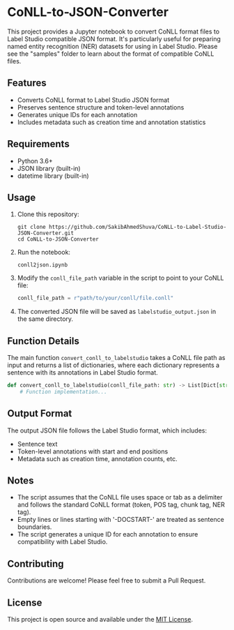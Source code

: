# CoNLL-to-JSON-Converter

This project provides a Jupyter notebook to convert CoNLL format files to Label Studio compatible JSON format. It's particularly useful for preparing named entity recognition (NER) datasets for using in Label Studio. Please see the "samples" folder to learn about the format of compatible CoNLL files.

## Features

- Converts CoNLL format to Label Studio JSON format
- Preserves sentence structure and token-level annotations
- Generates unique IDs for each annotation
- Includes metadata such as creation time and annotation statistics

## Requirements

- Python 3.6+
- JSON library (built-in)
- datetime library (built-in)

## Usage

1. Clone this repository:
   ```
   git clone https://github.com/SakibAhmedShuva/CoNLL-to-Label-Studio-JSON-Converter.git
   cd CoNLL-to-JSON-Converter
   ```

2. Run the notebook:
   ```
   conll2json.ipynb
   ```

2. Modify the `conll_file_path` variable in the script to point to your CoNLL file:
   ```python
   conll_file_path = r"path/to/your/conll/file.conll"
   ```
   
4. The converted JSON file will be saved as `labelstudio_output.json` in the same directory.

## Function Details

The main function `convert_conll_to_labelstudio` takes a CoNLL file path as input and returns a list of dictionaries, where each dictionary represents a sentence with its annotations in Label Studio format.

```python
def convert_conll_to_labelstudio(conll_file_path: str) -> List[Dict[str, Any]]:
    # Function implementation...
```

## Output Format

The output JSON file follows the Label Studio format, which includes:

- Sentence text
- Token-level annotations with start and end positions
- Metadata such as creation time, annotation counts, etc.

## Notes

- The script assumes that the CoNLL file uses space or tab as a delimiter and follows the standard CoNLL format (token, POS tag, chunk tag, NER tag).
- Empty lines or lines starting with '-DOCSTART-' are treated as sentence boundaries.
- The script generates a unique ID for each annotation to ensure compatibility with Label Studio.

## Contributing

Contributions are welcome! Please feel free to submit a Pull Request.

## License

This project is open source and available under the [MIT License](LICENSE).
